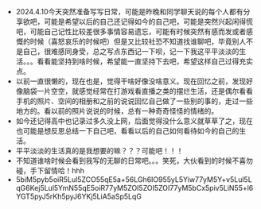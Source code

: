 + 2024.4.10今天突然准备写写日常，可能是昨晚和同学聊天说的每个人都有分享欲吧，可能是希望以后的自己还记得如今的自己吧，可能是突然兴起闲得慌吧，可能自己记性比较差很多事情容易遗忘，可能有时候突然有感而发或者感慨的时候（喜怒哀乐的时候吧）但是又比较社恐不知道找谁聊吧，毕竟别人不是自己，很难感同身受，总之写点东西记一下呗，记一下我这平平淡淡的生活。。。看看能坚持到啥时候，希望能一直坚持下去吧，希望这样自己过得充实点。
+ 以前一直很懒的，现在也是，觉得干啥好像没啥意义。现在回忆之前，发现好像脑袋一片空空，就感觉经常在打游戏看直播之类的摆烂生活，还是偶尔看看手机的照片、空间的相册和之前的说说回忆自己做了一些别的事的，走过一些地方的。看以前的照片说说的时候，总有一种奇奇怪怪的情绪的。
+ 如今还记得高中也记录过多久没上网，后面觉得没什么意义就草草了之，现在也可能是想反思总结一下自己吧，看看以后的自己如何看待如今的自己的生活。
+ 平平淡淡的生活真的是我想要的嘛？？？可能吧！！！
+ 不知道谁啥时候会看到我写的无聊的日常吧。。。笑死，大伙看到的时候不喜勿碰，手下留情哈！hhh
+ 5biM5pyb5oiR5Lul5ZCO55qE5a+56LGh6IO955yL5Yiw77yM5Y+v5Lul5LqG6Kej5Lul5YmN55qE5oiR77yM5ZOI5ZOI5ZOI77yM5bCx5piv5LiN55+l6YGT5pyJ5rKh5pyJ6YKj5LiA5aSp5LqG